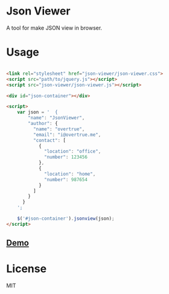 # Json Viewer
A tool for make JSON view in browser.

# Usage

```html

<link rel="stylesheet" href="json-viewer/json-viewer.css">
<script src="path/to/jquery.js"></script>
<script src="json-viewer/json-viewer.js"></script>

<div id="json-container"></div>

<script>
    var json = '  {
        "name": "JsonViewer",
        "author": {
          "name": "overtrue",
          "email": "i@overtrue.me",
          "contact": [
            {
              "location": "office",
              "number": 123456
            },
            {
              "location": "home",
              "number": 987654
            }
          ]
        }
      }
    ';

    $('#json-container').jsonview(json);
</script>
```

## [Demo](http://overtrue.me/json-viewer)

# License

MIT
